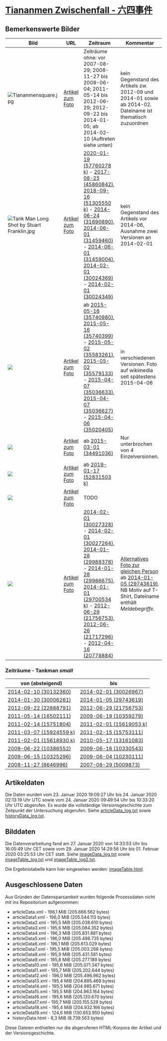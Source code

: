 # [Tiananmen Zwischenfall - 六四事件](https://zh.wikipedia.org/wiki/%E5%85%AD%E5%9B%9B%E4%BA%8B%E4%BB%B6)

## Bemerkenswerte Bilder

| Bild | URL | Zeitraum | Kommentar |
| - | - | - | - |
| ![Tiananmensquare.jpg](https://upload.wikimedia.org/wikipedia/zh/7/70/Tiananmensquare.jpg) | [Artikel zum Foto](https://zh.wikipedia.org/wiki/File:Tiananmensquare.jpg) | Zeiträume ohne: vor 2007-08-29; 2008-11-27 bis 2009-06-04; 2011-05-14 bis 2012-06-29; 2012-09-22 bis 2014-01-05; ab 2014-02-10 (Auftreten siehe unten) | kein Gegenstand des Artikels zw. 2012-09 und 2014-01 sowie ab 2014-02. Dateiname ist thematisch zuzuordnen |
| ![Tank Man Long Shot by Stuart Franklin.jpg](https://upload.wikimedia.org/wikipedia/zh/8/85/Tank_Man_Long_Shot_by_Stuart_Franklin.jpg) | [Artikel zum Foto](https://zh.wikipedia.org/wiki/File:Tank_Man_Long_Shot_by_Stuart_Franklin.jpg) | [2020-01-19 (57760278 k)](https://zh.wikipedia.org/w/index.php?oldid=57760278) - [2017-08-25 (45860842)](https://zh.wikipedia.org/w/index.php?oldid=45860842), [2018-09-16 (51305550 k)](https://zh.wikipedia.org/w/index.php?oldid=51305550) - [2014-06-24 (31690890)](https://zh.wikipedia.org/w/index.php?oldid=31690890), [2014-06-01 (31459460)](https://zh.wikipedia.org/w/index.php?oldid=31459460) - [2014-06-01 (31459004)](https://zh.wikipedia.org/w/index.php?oldid=31459004), [2014-02-01 (30024369)](https://zh.wikipedia.org/w/index.php?oldid=30024369) - [2014-02-01 (30024349)](https://zh.wikipedia.org/w/index.php?oldid=30024349) | kein Gegenstand des Artikels vor 2014-06, Ausnahme zwei Versionen an 2014-02-01 |
| ![](https://upload.wikimedia.org/wikipedia/zh/thumb/d/d5/Students_at_the_Tiananmen_Square_19890513.jpg/300px-Students_at_the_Tiananmen_Square_19890513.jpg) | [Artikel zum Foto](https://zh.wikipedia.org/wiki/File:Students_at_the_Tiananmen_Square_19890513.jpg) | ab [2015-05-16 (35740980)](https://zh.wikipedia.org/w/index.php?oldid=35740980), [2015-05-16 (35740399)](https://zh.wikipedia.org/w/index.php?oldid=35740399) - [2015-05-02 (35583261)](https://zh.wikipedia.org/w/index.php?oldid=35583261), [2015-05-02 (35579133)](https://zh.wikipedia.org/w/index.php?oldid=35579133) - [2015-04-07 (35036633)](https://zh.wikipedia.org/w/index.php?oldid=35036633), [2015-04-07 (35036627)](https://zh.wikipedia.org/w/index.php?oldid=35036627) - [2015-04-06 (35020405)](https://zh.wikipedia.org/w/index.php?oldid=35020405) | in verschiedenen Versionen. Foto auf wikimedia seit spätestens 2015-04-06 |
| ![](https://upload.wikimedia.org/wikipedia/zh/thumb/5/5f/Defacement_of_Mao_Zedong%27s_Portrait_on_the_Tiananmen_%281989%29.jpg/250px-Defacement_of_Mao_Zedong%27s_Portrait_on_the_Tiananmen_%281989%29.jpg) | [Artikel zum Foto](https://zh.wikipedia.org/wiki/File:Defacement_of_Mao_Zedong%27s_Portrait_on_the_Tiananmen_(1989).jpg) | ab [2015-03-01 (34491036)](https://zh.wikipedia.org/w/index.php?oldid=34491036) | Nur unterbrochen von 4 Einzelversionen. |
| ![](https://upload.wikimedia.org/wikipedia/zh/thumb/0/0c/Rough_vehicle_carrying_wounded_student.png/250px-Rough_vehicle_carrying_wounded_student.png) | [Artikel zum Foto](https://zh.wikipedia.org/wiki/File:Rough_vehicle_carrying_wounded_student.png) | ab [2019-01-17 (52831503 k)](https://zh.wikipedia.org/w/index.php?oldid=52831503) | |
| ![](https://upload.wikimedia.org/wikipedia/zh/a/a0/PLA_at_the_Great_Hall_of_the_People_19890604.jpg) | [Artikel zum Foto](https://zh.wikipedia.org/wiki/File:PLA_at_the_Great_Hall_of_the_People_19890604.jpg) | TODO ||
| ![](https://upload.wikimedia.org/wikipedia/commons/thumb/4/47/Wang_Dan_at_20th_anniversary_of_Tiananmen_Massacre.jpg/250px-Wang_Dan_at_20th_anniversary_of_Tiananmen_Massacre.jpg) | [Artikel zum Foto](https://zh.wikipedia.org/wiki/File:Wang_Dan_at_20th_anniversary_of_Tiananmen_Massacre.jpg) | [2014-02-01 (30027328)](30027328) - [2014-02-01 (30027264)](30027264), [2014-01-28 (29988378)](29988378) - [2014-01-28 (29986675)](29986675), [2014-01-01 (29700534 k)](29700534) - [2012-06-29 (21756753)](21756753), [2012-06-26 (21717296)](21717296) - [2012-04-16 (20778884)](20778884) | [Alternatives Foto zur gleichen Person](https://zh.wikipedia.org/wiki/File:Wang_Dan_from_VOA_(3).jpg) ab [2014-01-05 (29743619)](29743619). NB Motiv auf T-Shirt, Dateiname enthält *Meldebegriffe*. |

### Zeiträume - Tankman *small*
| von (absteigend) | bis |
| - | - |
| [2014-02-10 (30132360)](https://zh.wikipedia.org/w/index.php?oldid=30132360) | [2014-02-01 (30026967)](https://zh.wikipedia.org/w/index.php?oldid=30026967) |
| [2014-01-30 (30006261)](https://zh.wikipedia.org/w/index.php?oldid=30006261) | [2014-01-05 (29743619)](https://zh.wikipedia.org/w/index.php?oldid=29743619) |
| [2012-09-22 (22888791)](https://zh.wikipedia.org/w/index.php?oldid=22888791) | [2012-06-29 (21756753)](https://zh.wikipedia.org/w/index.php?oldid=21756753) |
| [2011-05-14 (16502111)](https://zh.wikipedia.org/w/index.php?oldid=16502111) | [2009-06-19 (10359279)](https://zh.wikipedia.org/w/index.php?oldid=10359279) |
| [2011-02-14 (15751804)](https://zh.wikipedia.org/w/index.php?oldid=15751804) | [2011-02-01 (15619053 k)](https://zh.wikipedia.org/w/index.php?oldid=15619053) |
| [2011-03-07 (15924559 k)](https://zh.wikipedia.org/w/index.php?oldid=15924559) | [2011-02-15 (15753111)](https://zh.wikipedia.org/w/index.php?oldid=15753111) |
| [2011-02-01 (15618930 k)](https://zh.wikipedia.org/w/index.php?oldid=15618930) | [2010-05-17 (13161083)](https://zh.wikipedia.org/w/index.php?oldid=13161083) |
| [2009-06-22 (10386552)](https://zh.wikipedia.org/w/index.php?oldid=10386552) | [2009-06-16 (10330543)](https://zh.wikipedia.org/w/index.php?oldid=10330543) |
| [2009-06-15 (10325296)](https://zh.wikipedia.org/w/index.php?oldid=10325296) | [2009-06-04 (10230111)](https://zh.wikipedia.org/w/index.php?oldid=10230111) |
| [2008-11-27 (8646996)](https://zh.wikipedia.org/w/index.php?oldid=8646996) | [2007-08-29 (5009873)](https://zh.wikipedia.org/w/index.php?oldid=5009873) |

## Artikeldaten

Die Daten wurden vom 23. Januar 2020 19:09:27 Uhr bis 24. Januar 2020 02:13:19 Uhr UTC sowie vom 24. Januar 2020 09:49:54 Uhr bis 10:33:20 Uhr UTC abgerufen. Es wurde die vollständige Versionsgeschichte zum Zeitpunkt der Untersuchung abgerufen. Siehe [articleData_log.txt](articleData_log.txt) sowie [historyData_log.txt](historyData_log.txt).

## 	Bilddaten

Die Datenverarbeitung fand am 27. Januar 2020 von 14:33:53 Uhr bis 16:05:49 Uhr CET sowie vom 29. Januar 2020 14:29:56 Uhr bis 01. Februar 2020 03:25:53 Uhr CET statt. Siehe [imageData_log.txt](imageData_log.txt) sowie [imageTable_log.txt](imageTable_log.txt) und [imageTable_log2.txt](imageTable_log2.txt).

Die Ergebnistabelle kann hier eingesehen werden: [imageTable.html](imageTable.html).

## Ausgeschlossene Daten

Aus Gründen der Datensparsamkeit wurden folgende Prozessdaten nicht mit ins Repositorium aufgenommen:

- articleData.xml - 196,1 MiB (205.666.562 bytes)
- articleData1.xml - 196,0 MiB (205.544.113 bytes)
- articleData2.xml - 195,5 MiB (205.038.610 bytes)
- articleData3.xml - 195,6 MiB (205.084.352 bytes)
- articleData4.xml - 196,3 MiB (205.831.881 bytes)
- articleData5.xml - 196,0 MiB (205.498.735 bytes)
- articleData6.xml - 196,1 MiB (205.613.029 bytes)
- articleData7.xml - 195,5 MiB (205.003.268 bytes)
- articleData8.xml - 195,9 MiB (205.431.581 bytes)
- articleData9.xml - 195,8 MiB (205.277.189 bytes)
- articleData10.xml - 195,6 MiB (205.071.347 bytes)
- articleData11.xml - 195,7 MiB (205.202.644 bytes)
- articleData12.xml - 196,0 MiB (205.496.962 bytes)
- articleData13.xml - 195,4 MiB (204.885.469 bytes)
- articleData14.xml - 195,5 MiB (204.985.671 bytes)
- articleData15.xml - 195,5 MiB (204.963.164 bytes)
- articleData16.xml - 195,6 MiB (205.120.670 bytes)
- articleData17.xml - 195,7 MiB (205.155.529 bytes)
- articleData18.xml - 195,4 MiB (204.932.166 bytes)
- articleData19.xml - 124,6 MiB (130.653.950 bytes)
- historyData.html - 8,3 MiB (8.739.563 bytes)

Diese Dateien enthielten nur die abgerufenen HTML-Korpora der Artikel und der Versionsgeschichte.